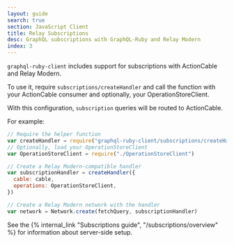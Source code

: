 ```yaml
---
layout: guide
search: true
section: JavaScript Client
title: Relay Subscriptions
desc: GraphQL subscriptions with GraphQL-Ruby and Relay Modern
index: 3
---
```


`graphql-ruby-client` includes support for subscriptions with ActionCable and Relay Modern.

To use it, require `subscriptions/createHandler` and call the function with your ActionCable consumer and optionally, your OperationStoreClient.

With this configuration, `subscription` queries will be routed to ActionCable.

For example:

```js
// Require the helper function
var createHandler = require("graphql-ruby-client/subscriptions/createHandler")
// Optionally, load your OperationStoreClient
var OperationStoreClient = require("./OperationStoreClient")

// Create a Relay Modern-compatible handler
var subscriptionHandler = createHandler({
  cable: cable,
  operations: OperationStoreClient,
})

// Create a Relay Modern network with the handler
var network = Network.create(fetchQuery, subscriptionHandler)
```

See the {% internal_link "Subscriptions guide", "/subscriptions/overview" %} for information about server-side setup.
